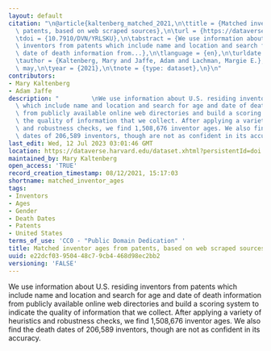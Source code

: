 ```yaml
---
layout: default
citation: "\n@article{kaltenberg_matched_2021,\n\ttitle = {Matched inventor ages from\
  \ patents, based on web scraped sources},\n\turl = {https://dataverse.harvard.edu/dataset.xhtml?persistentId=doi:10.7910/DVN/YRLSKU},\n\
  \tdoi = {10.7910/DVN/YRLSKU},\n\tabstract = {We use information about U.S. residing\
  \ inventors from patents which include name and location and search for age and\
  \ date of death information from...},\n\tlanguage = {en},\n\turldate = {2021-08-12},\n\
  \tauthor = {Kaltenberg, Mary and Jaffe, Adam and Lachman, Margie E.},\n\tmonth =\
  \ may,\n\tyear = {2021},\n\tnote = {type: dataset},\n}\n"
contributors:
- Mary Kaltenberg
- Adam Jaffe
description: "         \nWe use information about U.S. residing inventors from patents\
  \ which include name and location and search for age and date of death information\
  \ from publicly available online web directories and build a scoring system to indicate\
  \ the quality of information that we collect. After applying a variety of heuristics\
  \ and robustness checks, we find 1,508,676 inventor ages. We also find the death\
  \ dates of 206,589 inventors, though are not as confident in its accuracy."
last_edit: Wed, 12 Jul 2023 03:01:46 GMT
location: https://dataverse.harvard.edu/dataset.xhtml?persistentId=doi:10.7910/DVN/YRLSKU
maintained_by: Mary Kaltenberg
open_access: 'TRUE'
record_creation_timestamp: 08/12/2021, 15:17:03
shortname: matched_inventor_ages
tags:
- Inventors
- Ages
- Gender
- Death Dates
- Patents
- United States
terms_of_use: 'CC0 - "Public Domain Dedication" '
title: Matched inventor ages from patents, based on web scraped sources
uuid: e22dcf03-9504-48c7-9cb4-468d98ec2bb2
versioning: 'FALSE'
---
```


We use information about U.S. residing inventors from patents which include name and location and search for age and date of death information from publicly available online web directories and build a scoring system to indicate the quality of information that we collect. After applying a variety of heuristics and robustness checks, we find 1,508,676 inventor ages. We also find the death dates of 206,589 inventors, though are not as confident in its accuracy.